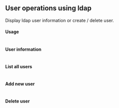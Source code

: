 ## User operations using ldap

Display ldap user information or create / delete user.

#### Usage

```
```
#### User information

```
```

#### List all users
```
```

#### Add new user

```
```

#### Delete user

```
```
